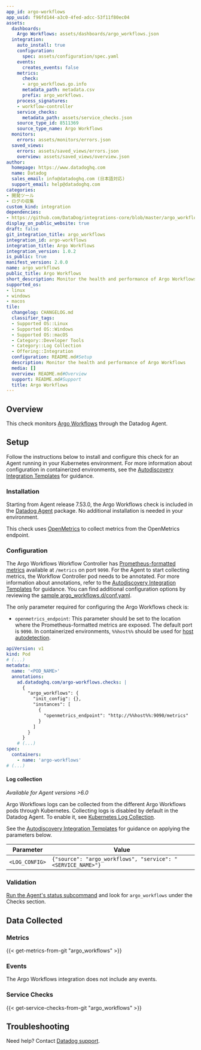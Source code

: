 ```yaml
---
app_id: argo-workflows
app_uuid: f96fd144-a3c0-4fed-adcc-53f11f80ec04
assets:
  dashboards:
    Argo Workflows: assets/dashboards/argo_workflows.json
  integration:
    auto_install: true
    configuration:
      spec: assets/configuration/spec.yaml
    events:
      creates_events: false
    metrics:
      check:
      - argo_workflows.go.info
      metadata_path: metadata.csv
      prefix: argo_workflows.
    process_signatures:
    - workflow-controller
    service_checks:
      metadata_path: assets/service_checks.json
    source_type_id: 8511369
    source_type_name: Argo Workflows
  monitors:
    errors: assets/monitors/errors.json
  saved_views:
    errors: assets/saved_views/errors.json
    overview: assets/saved_views/overview.json
author:
  homepage: https://www.datadoghq.com
  name: Datadog
  sales_email: info@datadoghq.com (日本語対応)
  support_email: help@datadoghq.com
categories:
- 開発ツール
- ログの収集
custom_kind: integration
dependencies:
- https://github.com/DataDog/integrations-core/blob/master/argo_workflows/README.md
display_on_public_website: true
draft: false
git_integration_title: argo_workflows
integration_id: argo-workflows
integration_title: Argo Workflows
integration_version: 1.0.2
is_public: true
manifest_version: 2.0.0
name: argo_workflows
public_title: Argo Workflows
short_description: Monitor the health and performance of Argo Workflows
supported_os:
- linux
- windows
- macos
tile:
  changelog: CHANGELOG.md
  classifier_tags:
  - Supported OS::Linux
  - Supported OS::Windows
  - Supported OS::macOS
  - Category::Developer Tools
  - Category::Log Collection
  - Offering::Integration
  configuration: README.md#Setup
  description: Monitor the health and performance of Argo Workflows
  media: []
  overview: README.md#Overview
  support: README.md#Support
  title: Argo Workflows
---
```


<!--  SOURCED FROM https://github.com/DataDog/integrations-core -->


## Overview

This check monitors [Argo Workflows][1] through the Datadog Agent.

## Setup

Follow the instructions below to install and configure this check for an Agent running in your Kubernetes environment. For more information about configuration in containerized environments, see the [Autodiscovery Integration Templates][2] for guidance.

### Installation

Starting from Agent release 7.53.0, the Argo Workflows check is included in the [Datadog Agent][3] package. No additional installation is needed in your environment.

This check uses [OpenMetrics][4] to collect metrics from the OpenMetrics endpoint.

### Configuration

The Argo Workflows Workflow Controller has [Prometheus-formatted metrics][5] available at `/metrics` on port `9090`. For the Agent to start collecting metrics, the Workflow Controller pod needs to be annotated. For more information about annotations, refer to the [Autodiscovery Integration Templates][2] for guidance. You can find additional configuration options by reviewing the [sample argo_workflows.d/conf.yaml][6].

The only parameter required for configuring the Argo Workflows check is:
- `openmetrics_endpoint`: This parameter should be set to the location where the Prometheus-formatted metrics are exposed. The default port is `9090`. In containerized environments, `%%host%%` should be used for [host autodetection][2].

```yaml
apiVersion: v1
kind: Pod
# (...)
metadata:
  name: '<POD_NAME>'
  annotations:
    ad.datadoghq.com/argo-workflows.checks: |
      {
        "argo_workflows": {
          "init_config": {},
          "instances": [
            {
              "openmetrics_endpoint": "http://%%host%%:9090/metrics"
            }
          ]
        }
      }
    # (...)
spec:
  containers:
    - name: 'argo-workflows'
# (...)
```

#### Log collection

_Available for Agent versions >6.0_

Argo Workflows logs can be collected from the different Argo Workflows pods through Kubernetes. Collecting logs is disabled by default in the Datadog Agent. To enable it, see [Kubernetes Log Collection][7].

See the [Autodiscovery Integration Templates][2] for guidance on applying the parameters below.

| Parameter      | Value                                                   |
| -------------- | ------------------------------------------------------- |
| `<LOG_CONFIG>` | `{"source": "argo_workflows", "service": "<SERVICE_NAME>"}`  |

### Validation

[Run the Agent's status subcommand][8] and look for `argo_workflows` under the Checks section.

## Data Collected

### Metrics
{{< get-metrics-from-git "argo_workflows" >}}


### Events

The Argo Workflows integration does not include any events.

### Service Checks
{{< get-service-checks-from-git "argo_workflows" >}}


## Troubleshooting

Need help? Contact [Datadog support][11].


[1]: https://argo-workflows.readthedocs.io/en/stable/
[2]: https://docs.datadoghq.com/ja/agent/kubernetes/integrations/
[3]: https://app.datadoghq.com/account/settings/agent/latest
[4]: https://docs.datadoghq.com/ja/integrations/openmetrics/
[5]: https://argo-workflows.readthedocs.io/en/stable/metrics/
[6]: https://github.com/DataDog/integrations-core/blob/master/argo_workflows/datadog_checks/argo_workflows/data/conf.yaml.example
[7]: https://docs.datadoghq.com/ja/agent/kubernetes/log/
[8]: https://docs.datadoghq.com/ja/agent/guide/agent-commands/#agent-status-and-information
[9]: https://github.com/DataDog/integrations-core/blob/master/argo_workflows/metadata.csv
[10]: https://github.com/DataDog/integrations-core/blob/master/argo_workflows/assets/service_checks.json
[11]: https://docs.datadoghq.com/ja/help/